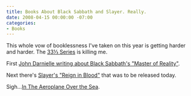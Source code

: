 ```yaml
---
title: Books About Black Sabbath and Slayer. Really.
date: 2008-04-15 00:00:00 -07:00
categories:
- Books
---
```


<p>This whole vow of booklessness I've taken on this year is getting harder and harder. The <a href="http://en.wikipedia.org/wiki/33⅓">33⅓ Series</a> is killing me.</p>

<p>First <a href="http://www.amazon.com/Black-Sabbaths-Master-Reality-33/dp/0826428991/">John Darnielle writing about Black Sabbath's "Master of Reality"</a>.</p>

<p>Next there's <a href="http://www.amazon.com/Slayers-Reign-Blood-33-3/dp/0826429092/">Slayer's "Reign in Blood"</a> that was to be released today. </p>

<p>Sigh...<a href="http://www.amazon.com/Neutral-Milk-Hotels-Aeroplane-Over/dp/082641690X/">In The Aeroplane Over the Sea</a>.</p>
